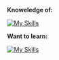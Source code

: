 **Knoweledge of:**

[![My Skills](https://skillicons.dev/icons?i=unity,blender,kali,python,linux,vscode)](https://skillicons.dev)

**Want to learn:**

[![My Skills](https://skillicons.dev/icons?i=java,redhat,discordjs)](https://skillicons.dev)
